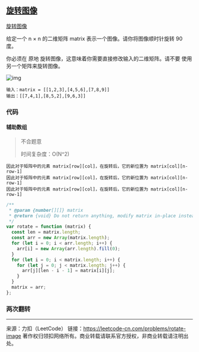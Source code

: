 ## [旋转图像](https://leetcode-cn.com/problems/rotate-image/)

[旋转图像](https://leetcode-cn.com/problems/rotate-image/)

给定一个 n × n 的二维矩阵 matrix 表示一个图像。请你将图像顺时针旋转 90 度。

你必须在 原地 旋转图像，这意味着你需要直接修改输入的二维矩阵。请不要 使用另一个矩阵来旋转图像。



![img](https://assets.leetcode.com/uploads/2020/08/28/mat1.jpg)



```
输入：matrix = [[1,2,3],[4,5,6],[7,8,9]]
输出：[[7,4,1],[8,5,2],[9,6,3]]
```





### 代码



#### 辅助数组

> 不合题意
>
> 时间复杂度：O(N^2)

```
因此对于矩阵中的元素 matrix[row][col]，在旋转后，它的新位置为 matrix[col][n-row-1]
因此对于矩阵中的元素 matrix[row][col]，在旋转后，它的新位置为 matrix[col][n-row-1]
因此对于矩阵中的元素 matrix[row][col]，在旋转后，它的新位置为 matrix[col][n-row-1]
```



```js
/**
 * @param {number[][]} matrix
 * @return {void} Do not return anything, modify matrix in-place instead.
 */
var rotate = function (matrix) {
  const len = matrix.length;
  const arr = new Array(matrix.length);
  for (let i = 0; i < arr.length; i++) {
    arr[i] = new Array(arr.length).fill(0);
  }
  for (let i = 0; i < matrix.length; i++) {
    for (let j = 0; j < matrix.length; j++) {
      arr[j][len - i - 1] = matrix[i][j];
    }
  }
  matrix = arr;
};
```







### 两次翻转















----

来源：力扣（LeetCode）
链接：https://leetcode-cn.com/problems/rotate-image
著作权归领扣网络所有。商业转载请联系官方授权，非商业转载请注明出处。
